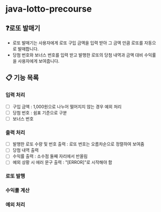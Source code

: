 # java-lotto-precourse

## ❓로또 발매기
- 로또 발매기는 사용자에게 로또 구입 금액을 입력 받아 그 금액 만큼 로또를 자동으로 발매합니다.
- 당첨 번호와 보너스 번호를 입력 받고 발행한 로또의 당첨 내역과 금액 대비 수익률을 사용자에게 보여줍니다.

## 📋 기능 목록
### 입력 처리
- [ ] 구입 금액 : 1,000원으로 나누어 떨어지지 않는 경우 예외 처리
- [ ] 당첨 번호 : 쉼표 기준으로 구분
- [ ] 보너스 번호
### 출력 처리
- [ ] 발행한 로또 수량 및 번호 출력 : 로또 번호는 오름차순으로 정렬하여 보여줌
- [ ] 당첨 내역 출력
- [ ] 수익률 출력 : 소수점 둘째 자리에서 반올림
- [ ] 예외 상황 시 에러 문구 출력 : "[ERROR]"로 시작해야 함
### 로또 발행
### 수익률 계산
### 예외 처리